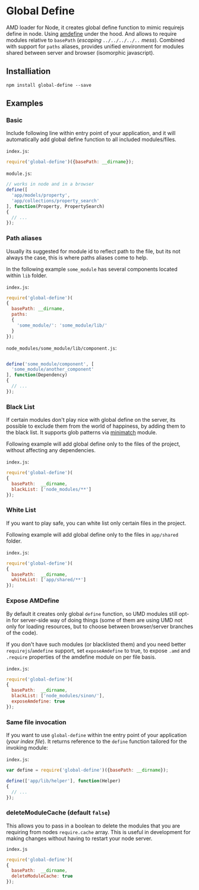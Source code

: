 # Global Define

AMD loader for Node, it creates global define function to mimic requirejs define in node.
Using [amdefine](http://npmjs.org/package/amdefine) under the hood.
And allows to require modules relative to `basePath` (*escaping `../../../../..` mess*).
Combined with support for `paths` aliases, provides unified environment for modules shared between server and browser (isomorphic javascript).

## Installiation

```
npm install global-define --save
```

## Examples

### Basic

Include following line within entry point of your application, and it will automatically add global define function to all included modules/files.

`index.js`:

```javascript
require('global-define')({basePath: __dirname});
```

`module.js`:

```javascript
// works in node and in a browser
define([
  'app/models/property',
  'app/collections/property_search'
], function(Property, PropertySearch)
{
  // ...
});
```

### Path aliases

Usually its suggested for module id to reflect path to the file,
but its not always the case, this is where paths aliases come to help.

In the following example `some_module` has several components
located within `lib` folder.

`index.js`:

```javascript
require('global-define')(
{
  basePath: __dirname,
  paths:
  {
    'some_module/': 'some_module/lib/'
  }
});
```

`node_modules/some_module/lib/component.js`:

```javascript

define('some_module/component', [
  'some_module/another_component'
], function(Dependency)
{
  // ...
});
```

### Black List

If certain modules don't play nice with global define on the server,
its possible to exclude them from the world of happiness,
by adding them to the black list. It supports glob patterns via [minimatch](http://npmjs.org/package/minimatch) module.

Following example will add global define only to the files of the project,
without affecting any dependencies.

`index.js`:

```javascript
require('global-define')(
{
  basePath:  __dirname,
  blackList: ['node_modules/**']
});
```

### White List

If you want to play safe, you can white list only certain files in the project.

Following example will add global define only to the files in `app/shared` folder.

`index.js`:

```javascript
require('global-define')(
{
  basePath:  __dirname,
  whiteList: ['app/shared/**']
});
```

### Expose AMDefine

By default it creates only global `define` function, so UMD modules still opt-in for server-side way of doing things (some of them are using UMD not only for loading resources, but to choose between browser/server branches of the code).

If you don't have such modules (or blacklisted them) and you need better `requirejs`/`amdefine` support,
set `exposeAmdefine` to true, to expose `.amd` and `.require` properties of the amdefine module
on per file basis.

`index.js`:

```javascript
require('global-define')(
{
  basePath:  __dirname,
  blackList: ['node_modules/sinon/'],
  exposeAmdefine: true
});
```

### Same file invocation

If you want to use `global-define` within tne entry point of your application (*your index file*). It returns reference to the `define` function tailored for the invoking module:

`index.js`:

```javascript
var define = require('global-define')({basePath: __dirname});

define(['app/lib/helper'], function(Helper)
{
  // ...
});
```

### deleteModuleCache (default `false`)

This allows you to pass in a boolean to delete the modules that you are requiring from nodes `require.cache` array. This is useful in development for making changes without having to restart your node server.

`index.js`

```javascript
require('global-define')(
{
  basePath:  __dirname,
  deleteModuleCache: true
});
```